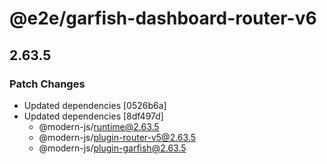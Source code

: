 # @e2e/garfish-dashboard-router-v6

## 2.63.5

### Patch Changes

- Updated dependencies [0526b6a]
- Updated dependencies [8df497d]
  - @modern-js/runtime@2.63.5
  - @modern-js/plugin-router-v5@2.63.5
  - @modern-js/plugin-garfish@2.63.5
